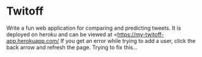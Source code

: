 # Twitoff

Write a fun web application for comparing and predicting tweets. It is deployed on heroku and can be viewed at <https://my-twitoff-app.herokuapp.com/
If you get an error while trying to add a user, click the back arrow and refresh the page. Trying to fix this...
